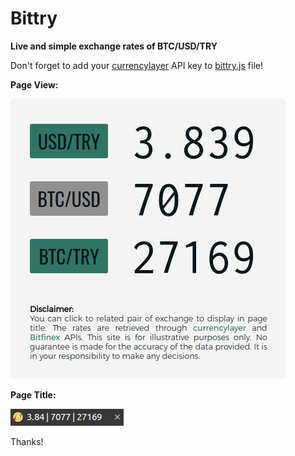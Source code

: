 # Bittry
**Live and simple exchange rates of BTC/USD/TRY**

Don't forget to add your [currencylayer](https://currencylayer.com/documentation) API key to [bittry.js](https://github.com/smtnkc/Bittry/blob/master/bittry.js)  file!

**Page View:**

![alt text](https://raw.githubusercontent.com/smtnkc/Bittry/master/images/bittry_view.png)

**Page Title:**

![alt text](https://raw.githubusercontent.com/smtnkc/Bittry/master/images/page_title.png)

Thanks!
